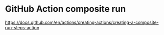 # GitHub Action composite run

https://docs.github.com/en/actions/creating-actions/creating-a-composite-run-steps-action
